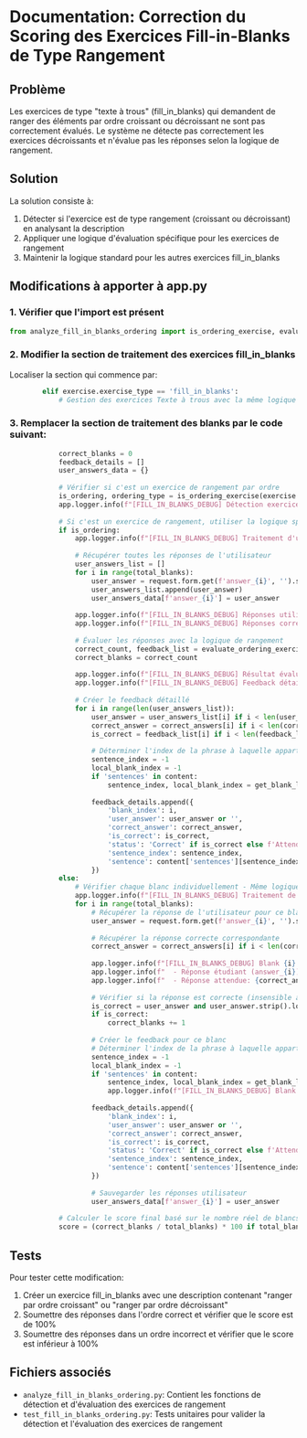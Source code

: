 # Documentation: Correction du Scoring des Exercices Fill-in-Blanks de Type Rangement

## Problème
Les exercices de type "texte à trous" (fill_in_blanks) qui demandent de ranger des éléments par ordre croissant ou décroissant ne sont pas correctement évalués. Le système ne détecte pas correctement les exercices décroissants et n'évalue pas les réponses selon la logique de rangement.

## Solution
La solution consiste à:
1. Détecter si l'exercice est de type rangement (croissant ou décroissant) en analysant la description
2. Appliquer une logique d'évaluation spécifique pour les exercices de rangement
3. Maintenir la logique standard pour les autres exercices fill_in_blanks

## Modifications à apporter à app.py

### 1. Vérifier que l'import est présent
```python
from analyze_fill_in_blanks_ordering import is_ordering_exercise, evaluate_ordering_exercise
```

### 2. Modifier la section de traitement des exercices fill_in_blanks
Localiser la section qui commence par:
```python
        elif exercise.exercise_type == 'fill_in_blanks':
            # Gestion des exercices Texte à trous avec la même logique que Mots à placer
```

### 3. Remplacer la section de traitement des blanks par le code suivant:
```python
            correct_blanks = 0
            feedback_details = []
            user_answers_data = {}
            
            # Vérifier si c'est un exercice de rangement par ordre
            is_ordering, ordering_type = is_ordering_exercise(exercise.description)
            app.logger.info(f"[FILL_IN_BLANKS_DEBUG] Détection exercice de rangement: {is_ordering}, type: {ordering_type}")
            
            # Si c'est un exercice de rangement, utiliser la logique spécifique
            if is_ordering:
                app.logger.info(f"[FILL_IN_BLANKS_DEBUG] Traitement d'un exercice de rangement {ordering_type}")
                
                # Récupérer toutes les réponses de l'utilisateur
                user_answers_list = []
                for i in range(total_blanks):
                    user_answer = request.form.get(f'answer_{i}', '').strip()
                    user_answers_list.append(user_answer)
                    user_answers_data[f'answer_{i}'] = user_answer
                
                app.logger.info(f"[FILL_IN_BLANKS_DEBUG] Réponses utilisateur: {user_answers_list}")
                app.logger.info(f"[FILL_IN_BLANKS_DEBUG] Réponses correctes: {correct_answers}")
                
                # Évaluer les réponses avec la logique de rangement
                correct_count, feedback_list = evaluate_ordering_exercise(user_answers_list, correct_answers, ordering_type)
                correct_blanks = correct_count
                
                app.logger.info(f"[FILL_IN_BLANKS_DEBUG] Résultat évaluation: {correct_count}/{total_blanks} corrects")
                app.logger.info(f"[FILL_IN_BLANKS_DEBUG] Feedback détaillé: {feedback_list}")
                
                # Créer le feedback détaillé
                for i in range(len(user_answers_list)):
                    user_answer = user_answers_list[i] if i < len(user_answers_list) else ''
                    correct_answer = correct_answers[i] if i < len(correct_answers) else ''
                    is_correct = feedback_list[i] if i < len(feedback_list) else False
                    
                    # Déterminer l'index de la phrase à laquelle appartient ce blanc
                    sentence_index = -1
                    local_blank_index = -1
                    if 'sentences' in content:
                        sentence_index, local_blank_index = get_blank_location(i, content['sentences'])
                    
                    feedback_details.append({
                        'blank_index': i,
                        'user_answer': user_answer or '',
                        'correct_answer': correct_answer,
                        'is_correct': is_correct,
                        'status': 'Correct' if is_correct else f'Attendu: {correct_answer}, Réponse: {user_answer or "Vide"}',
                        'sentence_index': sentence_index,
                        'sentence': content['sentences'][sentence_index] if sentence_index >= 0 and 'sentences' in content else ''
                    })
            else:
                # Vérifier chaque blanc individuellement - Même logique que word_placement
                app.logger.info(f"[FILL_IN_BLANKS_DEBUG] Traitement de {total_blanks} blancs au total (exercice standard)")
                for i in range(total_blanks):
                    # Récupérer la réponse de l'utilisateur pour ce blanc
                    user_answer = request.form.get(f'answer_{i}', '').strip()
                    
                    # Récupérer la réponse correcte correspondante
                    correct_answer = correct_answers[i] if i < len(correct_answers) else ''
                    
                    app.logger.info(f"[FILL_IN_BLANKS_DEBUG] Blank {i}:")
                    app.logger.info(f"  - Réponse étudiant (answer_{i}): {user_answer}")
                    app.logger.info(f"  - Réponse attendue: {correct_answer}")
                    
                    # Vérifier si la réponse est correcte (insensible à la casse)
                    is_correct = user_answer and user_answer.strip().lower() == correct_answer.strip().lower()
                    if is_correct:
                        correct_blanks += 1
                    
                    # Créer le feedback pour ce blanc
                    # Déterminer l'index de la phrase à laquelle appartient ce blanc
                    sentence_index = -1
                    local_blank_index = -1
                    if 'sentences' in content:
                        sentence_index, local_blank_index = get_blank_location(i, content['sentences'])
                        app.logger.info(f"[FILL_IN_BLANKS_DEBUG] Blank {i} est dans la phrase {sentence_index}, position locale {local_blank_index}")
                    
                    feedback_details.append({
                        'blank_index': i,
                        'user_answer': user_answer or '',
                        'correct_answer': correct_answer,
                        'is_correct': is_correct,
                        'status': 'Correct' if is_correct else f'Attendu: {correct_answer}, Réponse: {user_answer or "Vide"}',
                        'sentence_index': sentence_index,
                        'sentence': content['sentences'][sentence_index] if sentence_index >= 0 and 'sentences' in content else ''
                    })
                    
                    # Sauvegarder les réponses utilisateur
                    user_answers_data[f'answer_{i}'] = user_answer
            
            # Calculer le score final basé sur le nombre réel de blancs - Exactement comme word_placement
            score = (correct_blanks / total_blanks) * 100 if total_blanks > 0 else 0
```

## Tests
Pour tester cette modification:
1. Créer un exercice fill_in_blanks avec une description contenant "ranger par ordre croissant" ou "ranger par ordre décroissant"
2. Soumettre des réponses dans l'ordre correct et vérifier que le score est de 100%
3. Soumettre des réponses dans un ordre incorrect et vérifier que le score est inférieur à 100%

## Fichiers associés
- `analyze_fill_in_blanks_ordering.py`: Contient les fonctions de détection et d'évaluation des exercices de rangement
- `test_fill_in_blanks_ordering.py`: Tests unitaires pour valider la détection et l'évaluation des exercices de rangement
